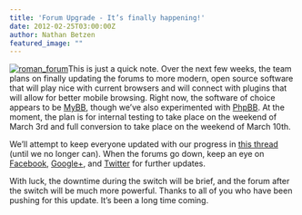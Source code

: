 ```yaml
---
title: 'Forum Upgrade - It’s finally happening!'
date: 2012-02-25T03:00:00Z
author: Nathan Betzen
featured_image: ""
---
```

[![roman_forum](/sites/default/files/uploads/roman_forum-300x224.jpg "roman_forum")](/sites/default/files/uploads/roman_forum.jpg)This is just a quick note. Over the next few weeks, the team plans on finally updating the forums to more modern, open source software that will play nice with current browsers and will connect with plugins that will allow for better mobile browsing. Right now, the software of choice appears to be [MyBB](https://mybb.com/ "MyBB Forum software"), though we’ve also experimented with [PhpBB](https://www.phpbb.com/ "PhpBB forum software"). At the moment, the plan is for internal testing to take place on the weekend of March 3rd and full conversion to take place on the weekend of March 10th.

 We’ll attempt to keep everyone updated with our progress in [this thread](https://forum.kodi.tv/showthread.php?tid=124031 "Forum Upgrade Thread") (until we no longer can). When the forums go down, keep an eye on [Facebook](https://www.facebook.com/XBMC), [Google+](https://plus.google.com/b/102926840947534443602/), and [Twitter](https://twitter.com/#!/xbmc) for further updates.

 With luck, the downtime during the switch will be brief, and the forum after the switch will be much more powerful. Thanks to all of you who have been pushing for this update. It’s been a long time coming.

 